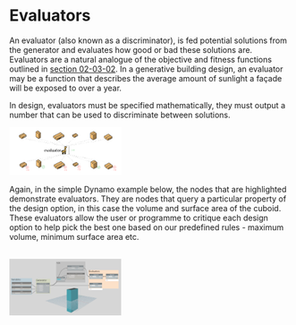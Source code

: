 # Evaluators

An evaluator (also known as a discriminator), is fed potential solutions from the generator and evaluates how good or bad these solutions are. Evaluators are a natural analogue of the objective and fitness functions outlined in [section 02-03-02](..\02-03_optimization\02-03-02_objective-function.md). In a generative building design, an evaluator may be a function that describes the average amount of sunlight a façade will be exposed to over a year. 

In design, evaluators must be specified mathematically, they must output a number that can be used to discriminate between solutions. 

<img src="../../assets/deeper/evaluators1.png" style="width:200px;"/>

Again, in the simple Dynamo example below, the nodes that are highlighted demonstrate evaluators. They are nodes that query a particular property of the design option, in this case the volume and surface area of the cuboid. These evaluators allow the user or programme to critique each design option to help pick the best one based on our predefined rules - maximum volume, minimum surface area etc.

<br/>

<img src="../../assets/deeper/evaluators2.png" style="width:200px;"/>

